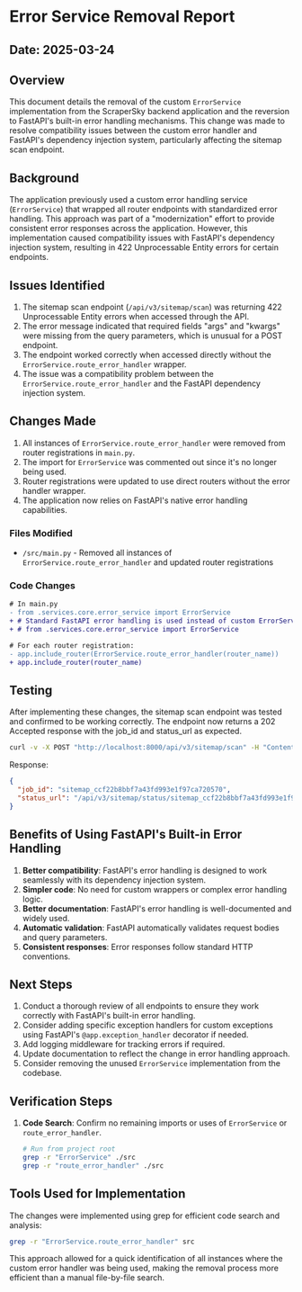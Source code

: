 # Error Service Removal Report

## Date: 2025-03-24

## Overview

This document details the removal of the custom `ErrorService` implementation from the ScraperSky backend application and the reversion to FastAPI's built-in error handling mechanisms. This change was made to resolve compatibility issues between the custom error handler and FastAPI's dependency injection system, particularly affecting the sitemap scan endpoint.

## Background

The application previously used a custom error handling service (`ErrorService`) that wrapped all router endpoints with standardized error handling. This approach was part of a "modernization" effort to provide consistent error responses across the application. However, this implementation caused compatibility issues with FastAPI's dependency injection system, resulting in 422 Unprocessable Entity errors for certain endpoints.

## Issues Identified

1. The sitemap scan endpoint (`/api/v3/sitemap/scan`) was returning 422 Unprocessable Entity errors when accessed through the API.
2. The error message indicated that required fields "args" and "kwargs" were missing from the query parameters, which is unusual for a POST endpoint.
3. The endpoint worked correctly when accessed directly without the `ErrorService.route_error_handler` wrapper.
4. The issue was a compatibility problem between the `ErrorService.route_error_handler` and the FastAPI dependency injection system.

## Changes Made

1. All instances of `ErrorService.route_error_handler` were removed from router registrations in `main.py`.
2. The import for `ErrorService` was commented out since it's no longer being used.
3. Router registrations were updated to use direct routers without the error handler wrapper.
4. The application now relies on FastAPI's native error handling capabilities.

### Files Modified

- `/src/main.py` - Removed all instances of `ErrorService.route_error_handler` and updated router registrations

### Code Changes

```diff
# In main.py
- from .services.core.error_service import ErrorService
+ # Standard FastAPI error handling is used instead of custom ErrorService
+ # from .services.core.error_service import ErrorService

# For each router registration:
- app.include_router(ErrorService.route_error_handler(router_name))
+ app.include_router(router_name)
```

## Testing

After implementing these changes, the sitemap scan endpoint was tested and confirmed to be working correctly. The endpoint now returns a 202 Accepted response with the job_id and status_url as expected.

```bash
curl -v -X POST "http://localhost:8000/api/v3/sitemap/scan" -H "Content-Type: application/json" -H "Authorization: Bearer scraper_sky_2024" -d '{"base_url": "https://www.alleganyeye.com", "max_pages": 5}'
```

Response:

```json
{
  "job_id": "sitemap_ccf22b8bbf7a43fd993e1f97ca720570",
  "status_url": "/api/v3/sitemap/status/sitemap_ccf22b8bbf7a43fd993e1f97ca720570"
}
```

## Benefits of Using FastAPI's Built-in Error Handling

1. **Better compatibility**: FastAPI's error handling is designed to work seamlessly with its dependency injection system.
2. **Simpler code**: No need for custom wrappers or complex error handling logic.
3. **Better documentation**: FastAPI's error handling is well-documented and widely used.
4. **Automatic validation**: FastAPI automatically validates request bodies and query parameters.
5. **Consistent responses**: Error responses follow standard HTTP conventions.

## Next Steps

1. Conduct a thorough review of all endpoints to ensure they work correctly with FastAPI's built-in error handling.
2. Consider adding specific exception handlers for custom exceptions using FastAPI's `@app.exception_handler` decorator if needed.
3. Add logging middleware for tracking errors if required.
4. Update documentation to reflect the change in error handling approach.
5. Consider removing the unused `ErrorService` implementation from the codebase.

## Verification Steps

1.  **Code Search**: Confirm no remaining imports or uses of `ErrorService` or `route_error_handler`.
    ```bash
    # Run from project root
    grep -r "ErrorService" ./src
    grep -r "route_error_handler" ./src
    ```

## Tools Used for Implementation

The changes were implemented using grep for efficient code search and analysis:

```bash
grep -r "ErrorService.route_error_handler" src
```

This approach allowed for a quick identification of all instances where the custom error handler was being used, making the removal process more efficient than a manual file-by-file search.
